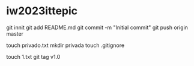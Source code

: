 # iw2023ittepic
git innit 
git add README.md
git commit -m "Initial commit"
git push origin master 

touch privado.txt
mkdir privada
touch .gitignore

touch 1.txt
git tag v1.0